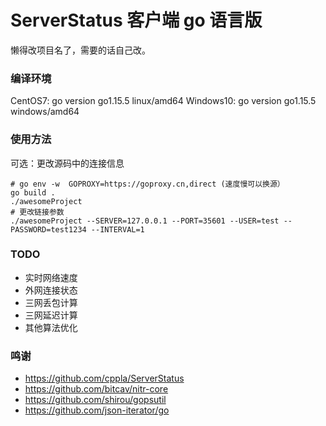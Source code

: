 # ServerStatus 客户端 go 语言版

懒得改项目名了，需要的话自己改。

### 编译环境

CentOS7: go version go1.15.5 linux/amd64
Windows10: go version go1.15.5 windows/amd64

### 使用方法
可选：更改源码中的连接信息
```
# go env -w  GOPROXY=https://goproxy.cn,direct (速度慢可以换源）
go build .
./awesomeProject
# 更改链接参数
./awesomeProject --SERVER=127.0.0.1 --PORT=35601 --USER=test --PASSWORD=test1234 --INTERVAL=1
```

### TODO
- 实时网络速度
- 外网连接状态
- 三网丢包计算
- 三网延迟计算
- 其他算法优化

### 鸣谢

 - https://github.com/cppla/ServerStatus
 - https://github.com/bitcav/nitr-core
 - https://github.com/shirou/gopsutil
 - https://github.com/json-iterator/go
